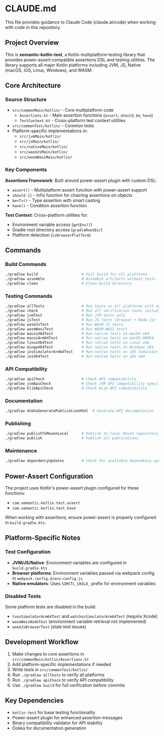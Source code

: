 # CLAUDE.md

This file provides guidance to Claude Code (claude.ai/code) when working with code in this repository.

## Project Overview

This is **xemantic-kotlin-test**, a Kotlin multiplatform testing library that provides power-assert compatible assertions DSL and testing utilities. The library supports all major Kotlin platforms including JVM, JS, Native (macOS, iOS, Linux, Windows), and WASM.

## Core Architecture

### Source Structure
- `src/commonMain/kotlin/` - Core multiplatform code
  - `Assertions.kt` - Main assertion functions (`assert`, `should`, `be`, `have`)
  - `TestContext.kt` - Cross-platform test context utilities
- `src/commonTest/kotlin/` - Common tests
- Platform-specific implementations in:
  - `src/jvmMain/kotlin/`
  - `src/jsMain/kotlin/`
  - `src/nativeMain/kotlin/`
  - `src/wasmJsMain/kotlin/`
  - `src/wasmWasiMain/kotlin/`

### Key Components

**Assertions Framework**: Built around power-assert plugin with custom DSL:
- `assert()` - Multiplatform assert function with power-assert support
- `should {}` - Infix function for chaining assertions on objects
- `be<T>()` - Type assertion with smart casting
- `have()` - Condition assertion function

**Test Context**: Cross-platform utilities for:
- Environment variable access (`getEnv()`)
- Gradle root directory access (`gradleRootDir`)
- Platform detection (`isBrowserPlatform`)

## Commands

### Build Commands
```bash
./gradlew build                    # Full build for all platforms
./gradlew assemble                 # Assemble artifacts without tests
./gradlew clean                    # Clean build directory
```

### Testing Commands
```bash
./gradlew allTests                 # Run tests on all platforms with aggregated report
./gradlew check                    # Run all verification tasks including tests and API checks
./gradlew jvmTest                  # Run JVM tests only
./gradlew jsTest                   # Run JS tests (browser + Node.js)
./gradlew wasmJsTest               # Run WASM JS tests
./gradlew wasmWasiTest             # Run WASM WASI tests
./gradlew macosX64Test             # Run native tests on macOS x64
./gradlew macosArm64Test           # Run native tests on macOS ARM64
./gradlew linuxX64Test             # Run native tests on Linux x64
./gradlew mingwX64Test             # Run native tests on Windows x64
./gradlew iosSimulatorArm64Test    # Run native tests on iOS Simulator ARM64
./gradlew iosX64Test               # Run native tests on iOS x64
```

### API Compatibility
```bash
./gradlew apiCheck                 # Check API compatibility
./gradlew jvmApiCheck              # Check JVM API compatibility specifically
./gradlew klibApiCheck             # Check KLib API compatibility
```

### Documentation
```bash
./gradlew dokkaGeneratePublicationHtml  # Generate API documentation
```

### Publishing
```bash
./gradlew publishToMavenLocal      # Publish to local Maven repository
./gradlew publish                  # Publish all publications
```

### Maintenance
```bash
./gradlew dependencyUpdates        # Check for available dependency updates
```

## Power-Assert Configuration

The project uses Kotlin's power-assert plugin configured for these functions:
- `com.xemantic.kotlin.test.assert`
- `com.xemantic.kotlin.test.have`

When working with assertions, ensure power-assert is properly configured in `build.gradle.kts`.

## Platform-Specific Notes

### Test Configuration
- **JVM/JS/Native**: Environment variables are configured in `build.gradle.kts`
- **Browser platforms**: Environment variables passed via webpack config in `webpack.config.d/env-config.js`
- **Native emulators**: Uses `SIMCTL_CHILD_` prefix for environment variables

### Disabled Tests
Some platform tests are disabled in the build:
- `tvosSimulatorArm64Test` and `watchosSimulatorArm64Test` (require Xcode)
- `wasmWasiNodeTest` (environment variable retrieval not implemented)
- `wasmJsBrowserTest` (stale test issues)

## Development Workflow

1. Make changes to core assertions in `src/commonMain/kotlin/Assertions.kt`
2. Add platform-specific implementations if needed
3. Write tests in `src/commonTest/kotlin/`
4. Run `./gradlew allTests` to verify all platforms
5. Run `./gradlew apiCheck` to verify API compatibility
6. Use `./gradlew build` for full verification before commits

## Key Dependencies

- `kotlin-test` for base testing functionality
- Power-assert plugin for enhanced assertion messages
- Binary compatibility validator for API stability
- Dokka for documentation generation